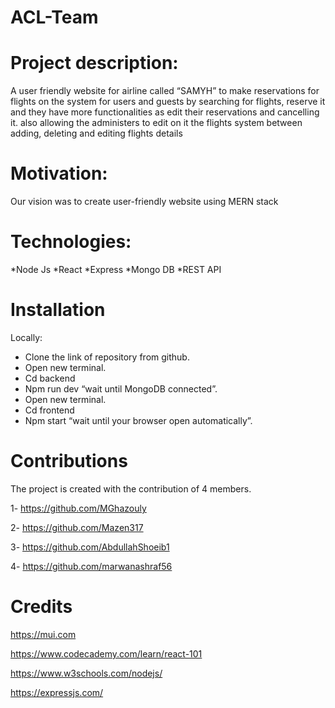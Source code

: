 # ACL-Team

# Project description:

A user friendly website for airline called “SAMYH” to make reservations for flights on the system for users and guests by searching for flights, reserve it and they have more functionalities as edit their reservations and cancelling it. also allowing the administers to edit on it the flights system between adding, deleting and editing flights details

# Motivation:

Our vision was to create user-friendly website using MERN stack

# Technologies:

*Node Js *React *Express *Mongo DB *REST API

# Installation 

Locally:

* Clone the link of repository from github.
* Open new terminal.
* Cd backend
* Npm run dev “wait until MongoDB connected”.
* Open new terminal.
* Cd frontend
* Npm start “wait until your browser open automatically”.

# Contributions

The project is created with the contribution of 4 members.

1- https://github.com/MGhazouly

2- https://github.com/Mazen317

3- https://github.com/AbdullahShoeib1

4- https://github.com/marwanashraf56

# Credits

 https://mui.com
 
 https://www.codecademy.com/learn/react-101	
 
 https://www.w3schools.com/nodejs/
 
 https://expressjs.com/

